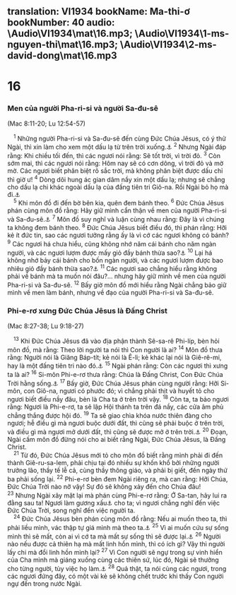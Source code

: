 translation: VI1934
bookName: Ma-thi-ơ 
bookNumber: 40
audio: \Audio\VI1934\mat\16.mp3; \Audio\VI1934\1-ms-nguyen-thi\mat\16.mp3; \Audio\VI1934\2-ms-david-dong\mat\16.mp3
-------

<div class="title"><h1>16</h1><h3>Men của người Pha-ri-si và người Sa-đu-sê</h3><p>(Mac 8:11-20; Lu 12:54-57)</p></div>
<span class="verse mat_16_1"> <sup>1</sup> Những người Pha-ri-si và Sa-đu-sê đến cùng Đức Chúa Jêsus, có ý thử Ngài, thì xin làm cho xem một dấu lạ từ trên trời xuống.<a data-toggle="tooltip" data-placement="bottom" title="Mat 12:38; Lu 11:16">⚓</a></span>
<span class="verse mat_16_2"><sup>2</sup> Nhưng Ngài đáp rằng: Khi chiều tối đến, thì các ngươi nói rằng: Sẽ tốt trời, vì trời đỏ. </span>
<span class="verse mat_16_3"><sup>3</sup> Còn sớm mai, thì các ngươi nói rằng: Hôm nay sẽ có cơn dông, vì trời đỏ và mờ mờ. Các ngươi biết phân biệt rõ sắc trời, mà không phân biệt được dấu chỉ thì giờ ư! </span>
<span class="verse mat_16_4"><sup>4</sup> Dòng dõi hung ác gian dâm nầy xin một dấu lạ; nhưng sẽ chẳng cho dấu lạ chi khác ngoài dấu lạ của đấng tiên tri Giô-na. Rồi Ngài bỏ họ mà đi.<a data-toggle="tooltip" data-placement="bottom" title="Mat 12:39; Lu 11:29">⚓</a><br/></span>
<span class="verse mat_16_5"> <sup>5</sup> Khi môn đồ đi đến bờ bên kia, quên đem bánh theo. </span>
<span class="verse mat_16_6"><sup>6</sup> Đức Chúa Jêsus phán cùng môn đồ rằng: Hãy giữ mình cẩn thận về men của người Pha-ri-si và Sa-đu-sê.<a data-toggle="tooltip" data-placement="bottom" title="Lu 12:1">⚓</a></span>
<span class="verse mat_16_7"><sup>7</sup> Môn đồ suy nghĩ và luận cùng nhau rằng: Đây là vì chúng ta không đem bánh theo. </span>
<span class="verse mat_16_8"><sup>8</sup> Đức Chúa Jêsus biết điều đó, thì phán rằng: Hỡi kẻ ít đức tin, sao các ngươi tưởng rằng ấy là vì cớ các ngươi không có bánh? </span>
<span class="verse mat_16_9"><sup>9</sup> Các ngươi há chưa hiểu, cũng không nhớ năm cái bánh cho năm ngàn người, và các ngươi lượm được mấy giỏ đầy bánh thừa sao?<a data-toggle="tooltip" data-placement="bottom" title="Mat 14:17-21">⚓</a></span>
<span class="verse mat_16_10"><sup>10</sup> Lại há không nhớ bảy cái bánh cho bốn ngàn người, và các ngươi lượm được bao nhiêu giỏ đầy bánh thừa sao?<a data-toggle="tooltip" data-placement="bottom" title="Mat 15:34-38">⚓</a></span>
<span class="verse mat_16_11"><sup>11</sup> Các ngươi sao chẳng hiểu rằng không phải về bánh mà ta muốn nói đâu?… nhưng hãy giữ mình về men của người Pha-ri-si và Sa-đu-sê. </span>
<span class="verse mat_16_12"><sup>12</sup> Bấy giờ môn đồ mới hiểu rằng Ngài chẳng bảo giữ mình về men làm bánh, nhưng về đạo của người Pha-ri-si và Sa-đu-sê. <br/></span>
<div class="title"><h3>Phi-e-rơ xưng Đức Chúa Jêsus là Đấng Christ</h3><p>(Mac 8:27-38; Lu 9:18-27)</p></div>
<span class="verse mat_16_13"> <sup>13</sup> Khi Đức Chúa Jêsus đã vào địa phận thành Sê-sa-rê Phi-líp, bèn hỏi môn đồ, mà rằng: Theo lời người ta nói thì Con người là ai? </span>
<span class="verse mat_16_14"><sup>14</sup> Môn đồ thưa rằng: Người nói là Giăng Báp-tít; kẻ nói là Ê-li; kẻ khác lại nói là Giê-rê-mi, hay là một đấng tiên tri nào đó.<a data-toggle="tooltip" data-placement="bottom" title="Mat 14:1-2; Mac 6:14-15; Lu 9:7-8">⚓</a></span>
<span class="verse mat_16_15"><sup>15</sup> Ngài phán rằng: Còn các ngươi thì xưng ta là ai? </span>
<span class="verse mat_16_16"><sup>16</sup> Si-môn Phi-e-rơ thưa rằng: Chúa là Đấng Christ, Con Đức Chúa Trời hằng sống.<a data-toggle="tooltip" data-placement="bottom" title="Gi 6:68-69">⚓</a></span>
<span class="verse mat_16_17"><sup>17</sup> Bấy giờ, Đức Chúa Jêsus phán cùng người rằng: Hỡi Si-môn, con Giô-na, ngươi có phước đó; vì chẳng phải thịt và huyết tỏ cho ngươi biết điều nầy đâu, bèn là Cha ta ở trên trời vậy. </span>
<span class="verse mat_16_18"><sup>18</sup> Còn ta, ta bảo ngươi rằng: Ngươi là Phi-e-rơ, ta sẽ lập Hội thánh ta trên đá nầy, các cửa âm phủ chẳng thắng được hội đó. </span>
<span class="verse mat_16_19"><sup>19</sup> Ta sẽ giao chìa khóa nước thiên đàng cho ngươi; hễ điều gì mà ngươi buộc dưới đất, thì cũng sẽ phải buộc ở trên trời, và điều gì mà ngươi mở dưới đất, thì cũng sẽ được mở ở trên trời.<a data-toggle="tooltip" data-placement="bottom" title="Mat 18:18; Gi 20:23">⚓</a></span>
<span class="verse mat_16_20"><sup>20</sup> Đoạn, Ngài cấm môn đồ đừng nói cho ai biết rằng Ngài, Đức Chúa Jêsus, là Đấng Christ. <br/></span>
<span class="verse mat_16_21"> <sup>21</sup> Từ đó, Đức Chúa Jêsus mới tỏ cho môn đồ biết rằng mình phải đi đến thành Giê-ru-sa-lem, phải chịu tại đó nhiều sự khốn khổ bởi những người trưởng lão, thầy tế lễ cả, cùng thầy thông giáo, và phải bị giết, đến ngày thứ ba phải sống lại. </span>
<span class="verse mat_16_22"><sup>22</sup> Phi-e-rơ bèn đem Ngài riêng ra, mà can rằng: Hỡi Chúa, Đức Chúa Trời nào nỡ vậy! Sự đó sẽ không xảy đến cho Chúa đâu! </span>
<span class="verse mat_16_23"><sup>23</sup> Nhưng Ngài xây mặt lại mà phán cùng Phi-e-rơ rằng: Ớ Sa-tan, hãy lui ra đằng sau ta! Ngươi làm gương xấu<a data-toggle="tooltip" data-placement="bottom" title="Ctd: cớ vấp phạm">⚓</a> cho ta; vì ngươi chẳng nghĩ đến việc Đức Chúa Trời, song nghĩ đến việc người ta. <br/></span>
<span class="verse mat_16_24"> <sup>24</sup> Đức Chúa Jêsus bèn phán cùng môn đồ rằng: Nếu ai muốn theo ta, thì phải liều mình, vác thập tự giá mình mà theo ta.<a data-toggle="tooltip" data-placement="bottom" title="Mat 10:38; Lu 14:27">⚓</a></span>
<span class="verse mat_16_25"><sup>25</sup> Vì ai muốn cứu sự sống mình thì sẽ mất, còn ai vì cớ ta mà mất sự sống thì sẽ được lại.<a data-toggle="tooltip" data-placement="bottom" title="Mat 10:39; Lu 17:33; Gi 12:25">⚓</a></span>
<span class="verse mat_16_26"><sup>26</sup> Người nào nếu được cả thiên hạ mà mất linh hồn mình, thì có ích gì? Vậy thì người lấy chi mà đổi linh hồn mình lại? </span>
<span class="verse mat_16_27"><sup>27</sup> Vì Con người sẽ ngự trong sự vinh hiển của Cha mình mà giáng xuống cùng các thiên sứ, lúc đó, Ngài sẽ thưởng cho từng người, tùy việc họ làm.<a data-toggle="tooltip" data-placement="bottom" title="Mat 25:31; Thi 62:12; Ro 2:6">⚓</a></span>
<span class="verse mat_16_28"><sup>28</sup> Quả thật, ta nói cùng các ngươi, trong các ngươi đứng đây, có một vài kẻ sẽ không chết trước khi thấy Con người ngự đến trong nước Ngài. <br/></span>

